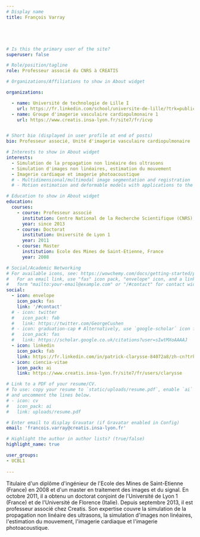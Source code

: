 ```yaml
---
# Display name
title: François Varray





# Is this the primary user of the site?
superuser: false

# Role/position/tagline
role: Professeur associé du CNRS à CREATIS

# Organizations/Affiliations to show in About widget

organizations:

  - name: Université de technologie de Lille I
    url: https://fr.linkedin.com/school/universite-de-lille/?trk=public_profile_topcard-school 
  - name: Groupe d'imagerie vasculaire cardiopulmonaire 1
    url: https://www.creatis.insa-lyon.fr/site7/fr/icvp


# Short bio (displayed in user profile at end of posts)
bio: Professeur associé, Unité d'imagerie vasculaire cardiopulmonaire

# Interests to show in About widget
interests:
  - Simulation de la propagation non linéaire des ultrasons
  - Simulation d'images non linéaires, estimation du mouvement
  - Imagerie cardiaque et imagerie photoacoustique
  # - Multidimensional/multimodal image segmentation and registration
  # - Motion estimation and deformable models with applications to the 3D analysis of the heart functions

# Education to show in About widget
education:
  courses:
    - course: Professeur associé
      institution: Centre National de la Recherche Scientifique (CNRS), CREATIS
      year: since 2013
    - course: Doctorat
      institution: Université de Lyon 1
      year: 2011
    - course: Master
      institution: Ecole des Mines de Saint-Etienne, France
      year: 2008

# Social/Academic Networking
# For available icons, see: https://wowchemy.com/docs/getting-started/page-builder/#icons
#   For an email link, use "fas" icon pack, "envelope" icon, and a link in the
#   form "mailto:your-email@example.com" or "/#contact" for contact widget.
social:
  - icon: envelope
    icon_pack: fas
    link: '/#contact'
  # - icon: twitter
  #   icon_pack: fab
  #   link: https://twitter.com/GeorgeCushen
  # - icon: graduation-cap # Alternatively, use `google-scholar` icon from `ai` icon pack
  #   icon_pack: fas
  #   link: https://scholar.google.co.uk/citations?user=sIwtMXoAAAAJ
  - icon: linkedin
    icon_pack: fab
    link: https://fr.linkedin.com/in/patrick-clarysse-84072a8/zh-cn?trk=people-guest_people_search-card
  - icon: ciencia-vitae
    icon_pack: ai
    link: https://www.creatis.insa-lyon.fr/site7/fr/users/clarysse 

# Link to a PDF of your resume/CV.
# To use: copy your resume to `static/uploads/resume.pdf`, enable `ai` icons in `params.toml`,
# and uncomment the lines below.
# - icon: cv
#   icon_pack: ai
#   link: uploads/resume.pdf

# Enter email to display Gravatar (if Gravatar enabled in Config)
email: 'francois.varray@creatis.insa-lyon.fr'

# Highlight the author in author lists? (true/false)
highlight_name: true

user_groups:
- UCBL1
 
---
```

Titulaire d'un diplôme d'ingénieur de l'Ecole des Mines de Saint-Etienne (France) en 2008 et d'un master en traitement des images et du signal. En octobre 2011, il a obtenu un doctorat conjoint de l'Université de Lyon 1 (France) et de l'Université de Florence (Italie). Depuis septembre 2013, il est professeur associé chez Creatis. Son expertise couvre la simulation de la propagation non linéaire des ultrasons, la simulation d'images non linéaires, l'estimation du mouvement, l'imagerie cardiaque et l'imagerie photoacoustique.
